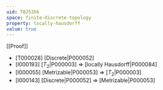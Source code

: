 ```yaml
---
uid: T025356
space: finite-discrete-topology
property: locally-hausdorff
value: true
---
```

[[Proof]]

* [T000028] [Discrete|P000052]
* [I000193] [$T_2$|P000003] => [locally Hausdorff|P000084]
* [I000055] [Metrizable|P000053] => [$T_2$|P000003]
* [I000143] [Discrete|P000052] => [Metrizable|P000053]

